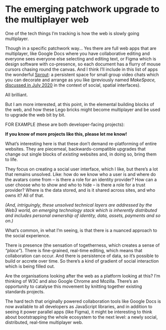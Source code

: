# The emerging patchwork upgrade to the multiplayer web

One of the tech things I’m tracking is how the web is slowly going
multiplayer.

Though in a specific patchwork way… Yes there are full web apps that are
multiplayer, like Google Docs where you have collaborative editing and
everyone sees everyone else selecting and editing text, or Figma which is
design software with co-presence, so each document has a flurry of mouse
cursors chasing round the canvas. And I think I’ll include in this list of
apps the wonderful [Sprout](https://sprout.place): a persistent space for
small group video chats which you can decorate and arrange as you like
(previously named _MakeSpace,_ [discussed in July
2020](/home/2020/07/23/spatial_interfaces) in the context of social, spatial
interfaces).

All brilliant.

But I am more interested, at this point, in the elemental building blocks of
the web, and how these Lego bricks might become multiplayer and be used to
upgrade the web bit by bit.

FOR EXAMPLE (these are both developer-facing projects):

**If you know of more projects like this, please let me know!**

What’s interesting here is that these don’t demand re-platforming of entire
websites. They are piecemeal, backwards-compatible upgrades that change out
single blocks of _existing_ websites and, in doing so, bring them to life.

They focus on creating a social user interface, which I like, but there’s a
lot that remains unsolved. Like: how do we know who a user is and where do the
avatars come from – is there a role for an identity provider? How can a user
choose who to show and who to hide – is there a role for a trust provider?
Where is the data stored, and is it shared across sites, and who owns it? All
of that.

_(And, intriguingly, these unsolved technical layers are addressed by the Web3
world, an emerging technology stack which is inherently distributed and
includes personal ownership of identity, data, assets, payments and so on.)_

What’s common, in what I’m seeing, is that there is a nuanced approach to the
social experience.

There is presence (the sensation of togetherness, which creates a sense of
_“place”_). There is fine-grained, real-time editing, which means that
collaboration can occur. And there is persistence of data, so it’s possible to
build or accrete over time. So there’s a kind of gradient of social
interaction which is being filled out.

Are the organisations looking after the web as a platform looking at this? I’m
thinking of W3C and also Google Chrome and Mozilla. There’s an opportunity to
catalyse this movement by knitting together existing standards projects.

The hard tech that originally powered collaboration tools like Google Docs is
now available to all developers as JavaScript libraries, and in addition to
seeing it power parallel apps (like Figma), it might be interesting to think
about bootstrapping the whole ecosystem to the next level: a newly social,
distributed, real-time multiplayer web.
